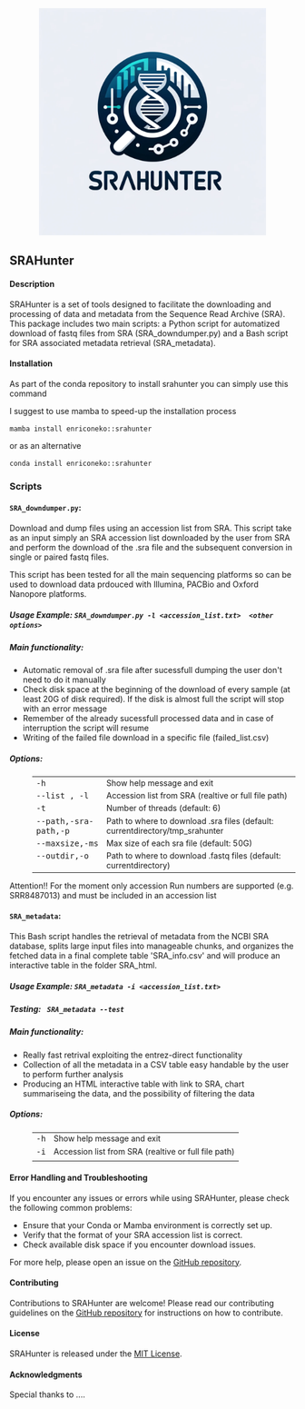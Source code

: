 <p align="center">
<img src='logo/SRA-HUNTER_logo.png' width='400'>
</p>

## SRAHunter 

#### Description
SRAHunter is a set of tools designed to facilitate the downloading and processing of data and metadata from the Sequence Read Archive (SRA). This package includes two main scripts: a Python script for automatized download of fastq files from SRA (SRA_downdumper.py) and a Bash script for SRA associated metadata retrieval (SRA_metadata).

#### Installation
As part of the conda repository to install srahunter you can simply use this command 

I suggest to use mamba to speed-up the installation process 

```
mamba install enriconeko::srahunter
``` 

or as an alternative 
 
```
conda install enriconeko::srahunter
``` 

### Scripts
#### `SRA_downdumper.py`: 
Download and dump files using an accession list from SRA. This script take as an input simply an SRA accession list downloaded by the user from SRA and perform the download of the .sra file and the subsequent conversion in single or paired fastq files.

This script has been tested for all the main sequencing platforms so can be used to download data prdouced with Illumina, PACBio and Oxford Nanopore platforms.

 ##### Usage Example: `SRA_downdumper.py -l <accession_list.txt>  <other options>`

 ##### Main functionality:
- Automatic removal of .sra file after sucessfull dumping the user don't need to do it manually
- Check disk space at the beginning of the download of every sample (at least 20G of disk required). If the disk is almost full the script will stop with an error message
- Remember of the already sucessfull processed data and in case of interruption the script will resume
- Writing of the failed file download in a specific file (failed_list.csv) 

 ##### Options:
<dl class="docutils">
<dd><table class="first last docutils option-list" frame="void" rules="none">
<col class="option" />
<col class="description" />
<tbody valign="top">
<tr><td class="option-group">
<kbd><span class="option">-h</span></kbd></td>
<td>Show help message and exit</td></tr>
<tr><td class="option-group">
<kbd><span class="option">--list , -l </span></kbd></td>
<td>Accession list from SRA (realtive or full file path)</td></tr>
<tr><td class="option-group">
<kbd><span class="option">-t</span></kbd></td>
<td>Number of threads (default: 6)</td></tr>
<tr><td class="option-group">
<kbd><span class="option">--path,-sra-path,-p</span></kbd></td>
<td>Path to where to download .sra files (default: currentdirectory/tmp_srahunter</td></tr>
<tr><td class="option-group">
<kbd><span class="option">--maxsize,-ms</span></kbd></td>
<td>Max size of each sra file (default: 50G)</td></tr>
 <tr><td class="option-group">
<kbd><span class="option">--outdir,-o</span></kbd></td>
<td>Path to where to download .fastq files (default: currentdirectory)</td></tr>
</tbody>
</table>
</dd>
</dl>

Attention!! For the moment only accession Run numbers are supported (e.g. SRR8487013) and must be included in an accession list 



#### `SRA_metadata`: 

This Bash script handles the retrieval of metadata from the NCBI SRA database, splits large input files into manageable chunks, and organizes the fetched data in a final complete table 'SRA_info.csv' and will produce an interactive table in the folder SRA_html.

 ##### Usage Example: `SRA_metadata -i <accession_list.txt>`

 ##### Testing: ``` SRA_metadata --test```

##### Main functionality:
- Really fast retrival exploiting the entrez-direct functionality 
- Collection of all the metadata in a CSV table easy handable by the user to perform further analysis 
- Producing an HTML interactive table with link to SRA, chart summariseing the data, and the possibility of filtering the data 

##### Options:
<dl class="docutils">
<dd><table class="first last docutils option-list" frame="void" rules="none">
<col class="option" />
<col class="description" />
<tbody valign="top">
<tr><td class="option-group">
<kbd><span class="option">-h</span></kbd></td>
<td>Show help message and exit</td></tr>
<tr><td class="option-group">
<kbd><span class="option">-i</span></kbd></td>
<td>Accession list from SRA (realtive or full file path)</td></tr>
<tr><td class="option-group">
</tbody>
</table>
</dd>
</dl>


#### Error Handling and Troubleshooting
If you encounter any issues or errors while using SRAHunter, please check the following common problems:
- Ensure that your Conda or Mamba environment is correctly set up.
- Verify that the format of your SRA accession list is correct.
- Check available disk space if you encounter download issues.

For more help, please open an issue on the [GitHub repository](https://github.com/GitEnricoNeko/SRAHunter/issues).

#### Contributing
Contributions to SRAHunter are welcome! Please read our contributing guidelines on the [GitHub repository](https://github.com/GitEnricoNeko/SRAHunter) for instructions on how to contribute.

#### License
SRAHunter is released under the [MIT License](https://opensource.org/licenses/MIT).

#### Acknowledgments
Special thanks to ....
